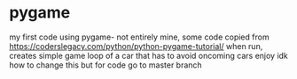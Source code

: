 # pygame
my first code using pygame- not entirely mine, some code copied from https://coderslegacy.com/python/python-pygame-tutorial/
when run, creates simple game loop of a car that has to avoid oncoming cars
enjoy
idk how to change this but for code go to master branch

